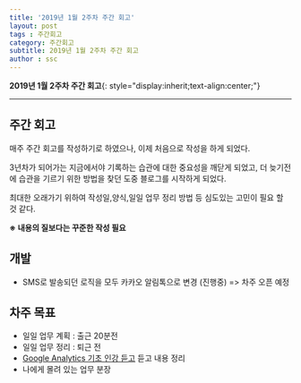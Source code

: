 ```yaml
---
title: '2019년 1월 2주차 주간 회고'  
layout: post  
tags : 주간회고
category: 주간회고
subtitle: 2019년 1월 2주차 주간 회고
author : ssc
---
```


**2019년 1월 2주차 주간 회고**{: style="display:inherit;text-align:center;"}

---

## 주간 회고

매주 주간 회고를 작성하기로 하였으나, 이제 처음으로 작성을 하게 되었다.

3년차가 되어가는 지금에서야 기록하는 습관에 대한 중요성을 깨닫게 되었고, 더 늦기전에 습관을 기르기 위한 방법을 찾던 도중 블로그를 시작하게 되었다.

최대한 오래가기 위하여 작성일,양식,일일 업무 정리 방법 등 심도있는 고민이 필요 할 것 같다.

**※ 내용의 질보다는 꾸준한 작성 필요**

## 개발

- SMS로 발송되던 로직을 모두 카카오 알림톡으로 변경 (진행중)
=> 차주 오픈 예정

## 차주 목표

- 일일 업무 계획 : 출근 20분전
- 일일 업무 정리 : 퇴근 전
- [Google Analytics 기초 인강 듣고](https://www.youtube.com/watch?v=WrxU4JH7eus) 듣고 내용 정리
- 나에게 몰려 있는 업무 분장



















